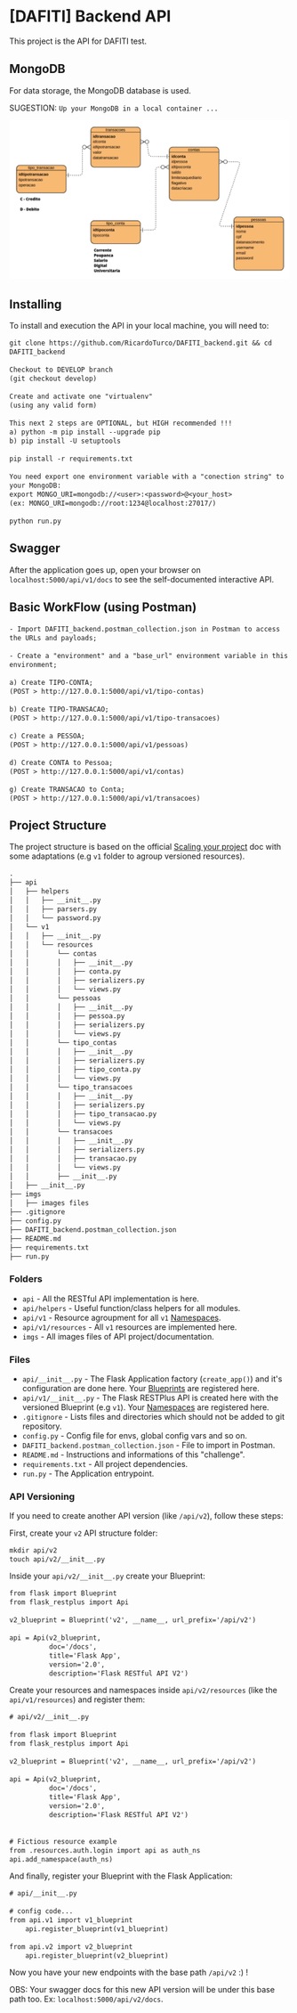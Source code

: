 # [DAFITI] Backend API
This project is the API for DAFITI test.  

## MongoDB

For data storage, the MongoDB database is used.

SUGESTION: `Up your MongoDB in a local container ...` 

![Alt text](imgs/entidades.png?raw=true)

## Installing

To install and execution the API in your local machine, you will need to:

```
git clone https://github.com/RicardoTurco/DAFITI_backend.git && cd DAFITI_backend

Checkout to DEVELOP branch
(git checkout develop)

Create and activate one "virtualenv"
(using any valid form) 

This next 2 steps are OPTIONAL, but HIGH recommended !!!
a) python -m pip install --upgrade pip
b) pip install -U setuptools

pip install -r requirements.txt

You need export one environment variable with a "conection string" to your MongoDB:
export MONGO_URI=mongodb://<user>:<password>@<your_host> 
(ex: MONGO_URI=mongodb://root:1234@localhost:27017/)

python run.py
```

## Swagger

After the application goes up, open your browser on `localhost:5000/api/v1/docs` to see the self-documented interactive API.

## Basic WorkFlow (using Postman)

```   
- Import DAFITI_backend.postman_collection.json in Postman to access the URLs and payloads;

- Create a "environment" and a "base_url" environment variable in this environment;

a) Create TIPO-CONTA;
(POST > http://127.0.0.1:5000/api/v1/tipo-contas)

b) Create TIPO-TRANSACAO;
(POST > http://127.0.0.1:5000/api/v1/tipo-transacoes)

c) Create a PESSOA;
(POST > http://127.0.0.1:5000/api/v1/pessoas)

d) Create CONTA to Pessoa;
(POST > http://127.0.0.1:5000/api/v1/contas)

g) Create TRANSACAO to Conta;
(POST > http://127.0.0.1:5000/api/v1/transacoes)
```


## Project Structure

The project structure is based on the official [Scaling your project](https://flask-restplus.readthedocs.io/en/stable/scaling.html#multiple-apis-with-reusable-namespaces) doc with some adaptations (e.g `v1` folder to agroup versioned resources).

```
.
├── api
│   ├── helpers
│   │   ├── __init__.py
│   │   ├── parsers.py
│   │   └── password.py
│   └── v1
│   │   ├── __init__.py
│   │   └── resources
│   │       └── contas
│   │       │   ├── __init__.py
│   │       │   ├── conta.py
│   │       │   ├── serializers.py
│   │       │   └── views.py
│   │       └── pessoas
│   │       │   ├── __init__.py
│   │       │   ├── pessoa.py
│   │       │   ├── serializers.py
│   │       │   └── views.py
│   │       └── tipo_contas
│   │       │   ├── __init__.py
│   │       │   ├── serializers.py
│   │       │   ├── tipo_conta.py
│   │       │   └── views.py
│   │       └── tipo_transacoes
│   │       │   ├── __init__.py
│   │       │   ├── serializers.py
│   │       │   ├── tipo_transacao.py
│   │       │   └── views.py
│   │       └── transacoes
│   │       │   ├── __init__.py
│   │       │   ├── serializers.py
│   │       │   ├── transacao.py
│   │       │   └── views.py
│   │       ├── __init__.py
│   ├── __init__.py
├── imgs
│   ├── images files
├── .gitignore
├── config.py
├── DAFITI_backend.postman_collection.json
├── README.md
├── requirements.txt
├── run.py

```
### Folders

* `api` - All the RESTful API implementation is here.
* `api/helpers` - Useful function/class helpers for all modules.
* `api/v1` - Resource agroupment for all `v1` [Namespaces](https://flask-restplus.readthedocs.io/en/stable/scaling.html#multiple-namespaces).
* `api/v1/resources` - All `v1` resources are implemented here.
* `imgs` - All images files of API project/documentation.

### Files

* `api/__init__.py` - The Flask Application factory (`create_app()`) and it's configuration are done here. Your [Blueprints](https://flask-restplus.readthedocs.io/en/stable/scaling.html#use-with-blueprints) are registered here.
* `api/v1/__init__.py` - The Flask RESTPlus API is created here with the versioned Blueprint (e.g `v1`). Your [Namespaces](https://flask-restplus.readthedocs.io/en/stable/scaling.html#multiple-namespaces) are registered here.
* `.gitignore` - Lists files and directories which should not be added to git repository.
* `config.py` - Config file for envs, global config vars and so on. 
* `DAFITI_backend.postman_collection.json` - File to import in Postman.
* `README.md` - Instructions and informations of this "challenge".
* `requirements.txt` - All project dependencies.
* `run.py` - The Application entrypoint.

### API Versioning

If you need to create another API version (like `/api/v2`), follow these steps:

First, create your `v2` API structure folder:

```
mkdir api/v2
touch api/v2/__init__.py
```

Inside your `api/v2/__init__.py` create your Blueprint:

```
from flask import Blueprint
from flask_restplus import Api

v2_blueprint = Blueprint('v2', __name__, url_prefix='/api/v2')

api = Api(v2_blueprint,
          doc='/docs',
          title='Flask App',
          version='2.0',
          description='Flask RESTful API V2')
```

Create your resources and namespaces inside `api/v2/resources` (like the `api/v1/resources`) and register them:

```
# api/v2/__init__.py

from flask import Blueprint
from flask_restplus import Api

v2_blueprint = Blueprint('v2', __name__, url_prefix='/api/v2')

api = Api(v2_blueprint,
          doc='/docs',
          title='Flask App',
          version='2.0',
          description='Flask RESTful API V2')


# Fictious resource example
from .resources.auth.login import api as auth_ns
api.add_namespace(auth_ns)

```

And finally, register your Blueprint with the Flask Application:

```
# api/__init__.py

# config code...
from api.v1 import v1_blueprint
    api.register_blueprint(v1_blueprint)

from api.v2 import v2_blueprint
    api.register_blueprint(v2_blueprint)

```

Now you have your new endpoints with the base path `/api/v2` :) !

OBS: Your swagger docs for this new API version will be under this base path too. Ex: `localhost:5000/api/v2/docs`.

